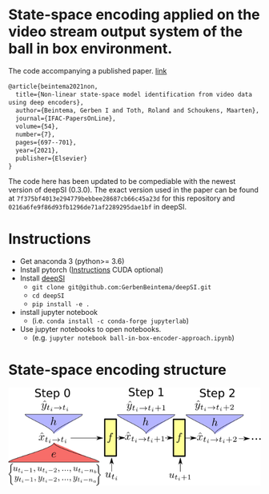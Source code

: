 # State-space encoding applied on the video stream output system of the ball in box environment.

The code accompanying a published paper. [link](https://www.sciencedirect.com/science/article/pii/S2405896321012167)

```
@article{beintema2021non,
  title={Non-linear state-space model identification from video data using deep encoders},
  author={Beintema, Gerben I and Toth, Roland and Schoukens, Maarten},
  journal={IFAC-PapersOnLine},
  volume={54},
  number={7},
  pages={697--701},
  year={2021},
  publisher={Elsevier}
}
```

The code here has been updated to be compediable with the newest version of deepSI (0.3.0). The exact version used in the paper can be found at `7f375bf4013e294779bebbee28687cb66c45a23d` for this repository and `0216a6fe9f86d93fb1296de71af2289295dae1bf` in deepSI. 


# Instructions

* Get anaconda 3 (python>= 3.6)
* Install pytorch ([Instructions](https://pytorch.org/get-started) CUDA optional)
* Install [deepSI](https://github.com/GerbenBeintema/deepSI)
  * `git clone git@github.com:GerbenBeintema/deepSI.git` 
  * `cd deepSI`
  * `pip install -e .`
* install jupyter notebook 
  * (i.e. `conda install -c conda-forge jupyterlab`)
* Use jupyter notebooks to open notebooks.
  * (e.g. `jupyter notebook ball-in-box-encoder-approach.ipynb`)

# State-space encoding structure

![encoder image](Encoder-graphic.png)
